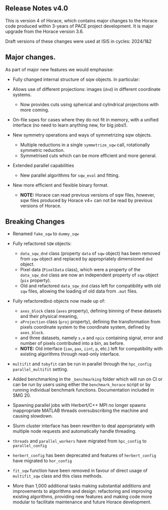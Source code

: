 ## Release Notes v4.0

This is version 4 of Horace, which contains major changes to the Horace code
produced within 3-years of PACE project development.
It is major upgrade from the Horace version 3.6.

Draft versions of these changes were used at ISIS in cycles: 2024/1&2

## Major changes.

As part of major new features we would emphasise:

  - Fully changed internal structure of sqw objects. In particular:

- Allows use of different projections: images (`dnd`) in different coordinate systems.
  - Now provides cuts using spherical and cylindrical projections with more coming.

- On-file sqws for cases where they do not fit in memory, with a unified interface 
 (no need to learn anything new, for big jobs!).

- New symmetry operations and ways of symmetrizing sqw objects.
  - Multiple reductions in a single `symmetrize_sqw` call, rotationally symmetric reduction.
  - Symmetrised cuts which can be more efficient and more general.

- Extended parallel capabilities
  - New parallel algorithms for `sqw_eval` and fitting.

- New more efficient and flexible binary format.
  - **NOTE:** Horace can read previous versions of sqw files, however, sqw files produced by Horace v4+ can not be read by previous versions of Horace.


## Breaking Changes
- Renamed `fake_sqw` to `dummy_sqw`
 
- Fully refactored `SQW` objects:
  - `data_sqw_dnd` class (property `data` of `sqw` object) has been removed from `sqw` object and replaced by appropriately dimensioned `dnd` object. 
  - Pixel data (`PixelData` class), which were a property of the `data_sqw_dnd` class are now an independent property of `sqw` object (`pix` property). 
  - Old and refactored `data_sqw_dnd` class left for compatibility with old `sqw` files, allowing the loading of old data from `.mat` files.
 
- Fully refactored`DnD` objects now made up of:
  - `axes_block` class (`axes` property),  defining binning of these datasets and their physical meaning,
  - `aProjection` class (`proj` property), defining the transformation from pixels coordinate system to the coordinate system, defined by `axes_block`.
  - and three datasets, namely `s,e` and `npix` containing signal, error and number of pixels contributed into a bin, as before. 
  - **NOTE:** Old interface (`iax`, `pax`, `iint`, `p`, etc.) left for compatibility with existing algorithms through read-only interface.
 
- `multifit` and `tobyfit` can be run in parallel through the `hpc_config` `parallel_multifit` setting.
  
- Added benchmarking in the `_benchmarking` folder which will run on CI or can be run by users using either the `benchmark_horace` script or by running individual benchmark functions. Documentation included in SMG 20.

- Spawning parallel jobs with Herbert/C++ MPI no longer spawns inappropriate MATLAB threads oversubscribing the machine and causing slowdown.
 
- Slurm cluster interface has been rewritten to deal appropriately with multiple node requests and automatically handle threading.
 
- `threads` and `parallel_workers` have migrated from `hpc_config` to `parallel_config`
 
- `herbert_config` has been deprecated and features of `herbert_config` have migrated to `hor_config`
 
- `fit_sqw` function have been removed in favour of direct usage of `multifit_sqw` class
   and this class methods.

- More than 1,000 additional tasks making substantial additions and improvements to algorithms and design: 
  refactoring and improving existing algorithms, providing new features and making code more 
  modular to facilitate maintenance and future Horace development.
